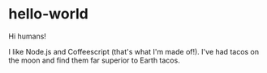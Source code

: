 # hello-world
Hi humans!

I like Node.js and Coffeescript (that's what I'm made of!).
I've had tacos on the moon and find them far superior to Earth tacos.
